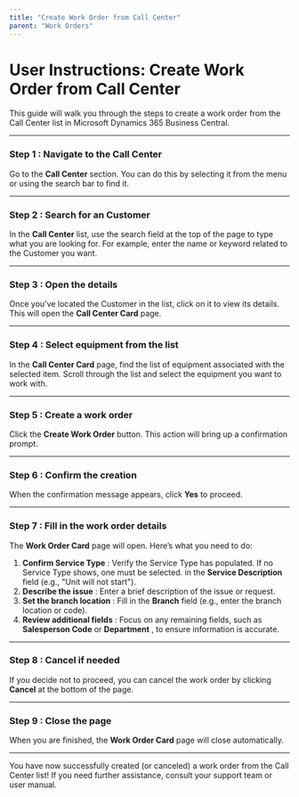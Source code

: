 ```yaml
---
title: "Create Work Order from Call Center"
parent: "Work Orders"
---
```


# **User Instructions: Create Work Order from Call Center**

This guide will walk you through the steps to create a work order from the
Call Center list in Microsoft Dynamics 365 Business Central.

* * *

### **Step 1** : Navigate to the Call Center

Go to the **Call Center** section. You can do this by selecting it from the
menu or using the search bar to find it.

* * *

### **Step 2** : Search for an Customer

In the **Call Center** list, use the search field at the top of the page to
type what you are looking for. For example, enter the name or keyword related
to the Customer you want.

* * *

### **Step 3** : Open the details

Once you’ve located the Customer in the list, click on it to view its details.
This will open the **Call Center Card** page.

* * *

### **Step 4** : Select equipment from the list

In the **Call Center Card** page, find the list of equipment associated with
the selected item. Scroll through the list and select the equipment you want
to work with.

* * *

### **Step 5** : Create a work order

Click the **Create Work Order** button. This action will bring up a
confirmation prompt.

* * *

### **Step 6** : Confirm the creation

When the confirmation message appears, click **Yes** to proceed.

* * *

### **Step 7** : Fill in the work order details

The **Work Order Card** page will open. Here’s what you need to do:  
1. **Confirm Service Type** : Verify the Service Type has populated. If no Service Type shows, one must be selected.    in the **Service Description** field (e.g., "Unit will not start").
2. **Describe the issue** : Enter a brief description of the issue or request. 
3. **Set the branch location** : Fill in the **Branch** field (e.g., enter
the branch location or code).  
4. **Review additional fields** : Focus on any remaining fields, such as **Salesperson Code** or **Department** , to ensure information is accurate.

* * *

### **Step 8** : Cancel if needed

If you decide not to proceed, you can cancel the work order by clicking
**Cancel** at the bottom of the page.

* * *

### **Step 9** : Close the page

When you are finished, the **Work Order Card** page will close automatically.

* * *

You have now successfully created (or canceled) a work order from the Call
Center list! If you need further assistance, consult your support team or user
manual.

